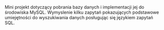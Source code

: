 Mini projekt dotyczący pobrania bazy danych i implementacji jej do środowiska MySQL. Wymyslenie kilku zapytań pokazujących podstawowe umiejętności
do wyszukiwania danych posługując się językiem zapytań SQL.
